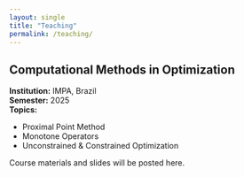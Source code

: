 ```yaml
---
layout: single
title: "Teaching"
permalink: /teaching/
---
```


## Computational Methods in Optimization
**Institution:** IMPA, Brazil  
**Semester:** 2025  
**Topics:**
- Proximal Point Method
- Monotone Operators
- Unconstrained & Constrained Optimization

Course materials and slides will be posted here.
